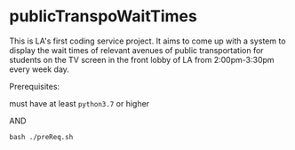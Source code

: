 # publicTranspoWaitTimes
This is LA's first coding service project. It aims to come up with a system to display the wait times of relevant avenues of public transportation for students on the TV screen in the front lobby of LA from 2:00pm-3:30pm every week day.

Prerequisites:

must have at least `python3.7` or higher

AND 

```
bash ./preReq.sh
```
